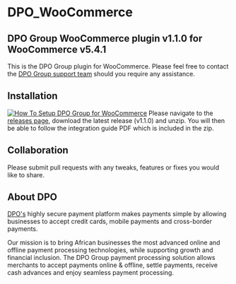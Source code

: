 # DPO_WooCommerce

## DPO Group WooCommerce plugin v1.1.0 for WooCommerce v5.4.1

This is the DPO Group plugin for WooCommerce. Please feel free to contact
the [DPO Group support team](https://dpogroup.com/contact-us/) should you require any assistance.

## Installation

[![How To Setup DPO Group for WooCommerce](https://appinlet.com/wp-content/uploads/2021/01/How-To-Setup-DPO-Group-for-WooCommerce.jpg)](https://www.youtube.com/watch?v=AWZ13mdru2E "How To Setup DPO Group for WooCommerce")
Please navigate to the [releases page](https://github.com/DPO-Group/DPO_WooCommerce/releases), download the
latest release (v1.1.0) and unzip. You will then be able to follow the integration guide PDF which is included in the
zip.

## Collaboration

Please submit pull requests with any tweaks, features or fixes you would like to share.

## About DPO

[DPO's](https://www.directpay.online/) highly secure payment platform makes payments simple by allowing businesses to
accept credit cards, mobile payments and cross-border payments.

Our mission is to bring African businesses the most advanced online and offline payment processing technologies, while
supporting growth and financial inclusion. The DPO Group payment processing solution allows merchants to accept payments
online & offline, settle payments, receive cash advances and enjoy seamless payment processing.

